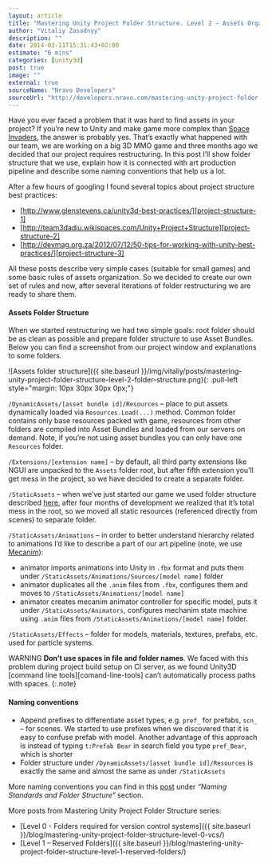```yaml
---
layout: article
title: "Mastering Unity Project Folder Structure. Level 2 – Assets Organization"
author: "Vitaliy Zasadnyy"
description: ""
date: 2014-03-11T15:31:43+02:00
estimate: "6 mins"
categories: [unity3d]
post: true
image: ""
external: true
sourceName: "Nravo Developers"
sourceUrl: "http://developers.nravo.com/mastering-unity-project-folder-structure-level-2-assets-organization"
---
```



Have you ever faced a problem that it was hard to find assets in your project? If you’re new to Unity and make game more complex than [Space Invaders][space-invanders], the answer is probably yes. That’s exactly what happened with our team, we are working on a big 3D MMO game and three months ago we decided that our project requires restructuring. In this post I’ll show folder structure that we use, explain how it is connected with art production pipeline and describe some naming conventions that help us a lot.
 

After a few hours of googling I found several topics about project structure best practices:

- [http://www.glenstevens.ca/unity3d-best-practices/][project-structure-1]
- [http://team3dadiu.wikispaces.com/Unity+Project+Structure][project-structure-2]
- [http://devmag.org.za/2012/07/12/50-tips-for-working-with-unity-best-practices/][project-structure-3]
 
All these posts describe very simple cases (suitable for small games) and some basic rules of assets organization. So we decided to create our own set of rules and now, after several iterations of folder restructuring we are ready to share them.
 

#### Assets Folder Structure
 
When we started restructuring we had two simple goals: root folder should be as clean as possible and prepare folder structure to use Asset Bundles. Below you can find a screenshot from our project window and explanations to some folders.
 
 ![Assets folder structure]({{ site.baseurl }}/img/vitaliy/posts/mastering-unity-project-folder-structure-level-2-folder-structure.png){: .pull-left style="margin: 10px 30px 30px 0px;"}

`/DynamicAssets/[asset bundle id]/Resources` – place to put assets dynamically loaded via `Resources.Load(...)` method. Common folder contains only base resources packed with game, resources from other folders are compiled into Asset Bundles and loaded from our servers on demand. Note, if you’re not using asset bundles you can only have one `Resources` folder.
 

`/Extensions/[extension name]` – by default, all third party extensions like NGUI are unpacked to the `Assets` folder root, but after fifth extension you’ll get mess in the project, so we have decided to create a separate folder.
 

`/StaticAssets` – when we’ve just started our game we used folder structure described [here](http://devmag.org.za/2012/07/12/50-tips-for-working-with-unity-best-practices/), after four months of development we realized that it’s total mess in the root, so we moved all static resources (referenced directly from scenes) to separate folder.

 
`/StaticAssets/Animations` – in order to better understand hierarchy related to animations I’d like to describe a part of our art pipeline (note, we use [Mecanim](https://docs.unity3d.com/Documentation/Manual/MecanimAnimationSystem.html)):

- animator imports animations into Unity in `.fbx` format and puts them under `/StaticAssets/Animations/Sources/[model name]` folder
- animator duplicates all the `.anim` files from `.fbx`, configures them and moves to `/StaticAssets/Animations/[model name]`
- animator creates mecanim animator controller for specific model, puts it under `/StaticAssets/Animators`, configures mechanim state machine using `.anim` files from `/StaticAssets/Animations/[model name]` folder.
 

`/StaticAssets/Effects` – folder for models, materials, textures, prefabs, etc. used for particle systems.


WARNING
**Don’t use spaces in file and folder names**. We faced with this problem during project build setup on CI server, as we found Unity3D [command line tools][comand-line-tools] can’t automatically process paths with spaces.
{:.note}
 


#### Naming conventions
 
- Append prefixes to differentiate asset types, e.g. `pref_` for prefabs, `scn_` – for scenes. We started to use prefixes when we discovered that it is easy to confuse prefab with model. Another advantage of this approach is instead of typing `t:Prefab Bear` in search field you type `pref_Bear`, which is shorter
- Folder structure under `/DynamicAssets/[asset bundle id]/Resources` is exactly the same and almost the same as under `/StaticAssets`
 

More naming conventions you can find in this [post][naming-convention-post] under *“Naming Standards and Folder Structure”* section.
 
 
More posts from Mastering Unity Project Folder Structure series:


- [Level 0 - Folders required for version control systems]({{ site.baseurl }}/blog/mastering-unity-project-folder-structure-level-0-vcs/)
- [Level 1 – Reserved Folders]({{ site.baseurl }}/blog/mastering-unity-project-folder-structure-level-1-reserved-folders/)

[space-invanders]: https://www.google.com/search?q=Space+Invaders&oq=Space+Invaders
[project-structure-1]: http://www.glenstevens.ca/unity3d-best-practices/
[project-structure-2]: http://team3dadiu.wikispaces.com/Unity+Project+Structure 
[project-structure-3]: http://devmag.org.za/2012/07/12/50-tips-for-working-with-unity-best-practices/
[command-line-tools]: https://docs.unity3d.com/Documentation/Manual/CommandLineArguments.html
[naming-convention-post]: http://www.glenstevens.ca/unity3d-best-practices/